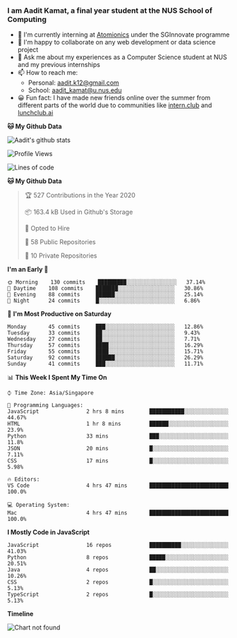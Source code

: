 ### I am Aadit Kamat, a final year student at the NUS School of Computing

- 🏢 I'm currently interning at [Atomionics](https://www.sginnovate.com/investments/atomionics) under the SGInnovate programme
- 👯 I'm happy to collaborate on any web development or data science project
- 💬 Ask me about my experiences as a Computer Science student at NUS and my previous internships
- 📫 How to reach me: 
     - Personal: aadit.k12@gmail.com
     - School: aadit_kamat@u.nus.edu
- 😀 Fun fact: I have made new friends online over the summer from different parts of the world due to communities <t> like [intern.club](https://intern.club) and [lunchclub.ai](https://lunchclub.ai/)
     
**🐱 My Github Data**  
     
![Aadit's github stats](https://github-readme-stats.vercel.app/api?username=aaditkamat&count_private=true&show_icons=true)

<!--START_SECTION:waka-->
![Profile Views](http://img.shields.io/badge/Profile%20Views-46-blue)

![Lines of code](https://img.shields.io/badge/From%20Hello%20World%20I%27ve%20Written-23.0%20million%20lines%20of%20code-blue)

**🐱 My Github Data** 

> 🏆 527 Contributions in the Year 2020
 > 
> 📦 163.4 kB Used in Github's Storage 
 > 
> 💼 Opted to Hire
 > 
> 📜 58 Public Repositories 
 > 
> 🔑 10 Private Repositories  

**I'm an Early 🐤** 

```text
🌞 Morning    130 commits    █████████░░░░░░░░░░░░░░░░   37.14% 
🌆 Daytime    108 commits    ███████░░░░░░░░░░░░░░░░░░   30.86% 
🌃 Evening    88 commits     ██████░░░░░░░░░░░░░░░░░░░   25.14% 
🌙 Night      24 commits     █░░░░░░░░░░░░░░░░░░░░░░░░   6.86%

```
📅 **I'm Most Productive on Saturday** 

```text
Monday       45 commits     ███░░░░░░░░░░░░░░░░░░░░░░   12.86% 
Tuesday      33 commits     ██░░░░░░░░░░░░░░░░░░░░░░░   9.43% 
Wednesday    27 commits     ██░░░░░░░░░░░░░░░░░░░░░░░   7.71% 
Thursday     57 commits     ████░░░░░░░░░░░░░░░░░░░░░   16.29% 
Friday       55 commits     ████░░░░░░░░░░░░░░░░░░░░░   15.71% 
Saturday     92 commits     ██████░░░░░░░░░░░░░░░░░░░   26.29% 
Sunday       41 commits     ███░░░░░░░░░░░░░░░░░░░░░░   11.71%

```


📊 **This Week I Spent My Time On** 

```text
⌚︎ Time Zone: Asia/Singapore

💬 Programming Languages: 
JavaScript               2 hrs 8 mins        ███████████░░░░░░░░░░░░░░   44.67% 
HTML                     1 hr 8 mins         ██████░░░░░░░░░░░░░░░░░░░   23.9% 
Python                   33 mins             ███░░░░░░░░░░░░░░░░░░░░░░   11.8% 
JSON                     20 mins             █░░░░░░░░░░░░░░░░░░░░░░░░   7.11% 
CSS                      17 mins             █░░░░░░░░░░░░░░░░░░░░░░░░   5.98%

🔥 Editors: 
VS Code                  4 hrs 47 mins       █████████████████████████   100.0%

💻 Operating System: 
Mac                      4 hrs 47 mins       █████████████████████████   100.0%

```

**I Mostly Code in JavaScript** 

```text
JavaScript               16 repos            ██████████░░░░░░░░░░░░░░░   41.03% 
Python                   8 repos             █████░░░░░░░░░░░░░░░░░░░░   20.51% 
Java                     4 repos             ██░░░░░░░░░░░░░░░░░░░░░░░   10.26% 
CSS                      2 repos             █░░░░░░░░░░░░░░░░░░░░░░░░   5.13% 
TypeScript               2 repos             █░░░░░░░░░░░░░░░░░░░░░░░░   5.13%

```


**Timeline**

![Chart not found](https://raw.githubusercontent.com/aaditkamat/aaditkamat/master/charts/bar_graph.png) 


<!--END_SECTION:waka-->
